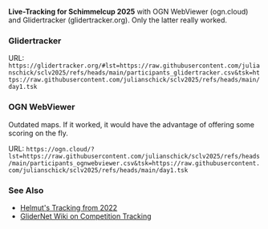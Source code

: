 **Live-Tracking for Schimmelcup 2025** with OGN WebViewer (ogn.cloud) and Glidertracker (glidertracker.org). Only the latter really worked.

### Glidertracker

URL: `https://glidertracker.org/#lst=https://raw.githubusercontent.com/julianschick/sclv2025/refs/heads/main/participants_glidertracker.csv&tsk=https://raw.githubusercontent.com/julianschick/sclv2025/refs/heads/main/day1.tsk`

### OGN WebViewer

Outdated maps. If it worked, it would have the advantage of offering some scoring on the fly.

URL: `https://ogn.cloud/?lst=https://raw.githubusercontent.com/julianschick/sclv2025/refs/heads/main/participants_ognwebviewer.csv&tsk=https://raw.githubusercontent.com/julianschick/sclv2025/refs/heads/main/day1.tsk`

### See Also

* [Helmut's Tracking from 2022](https://github.com/ferensch/sclv)
* [GliderNet Wiki on Competition Tracking](http://wiki.glidernet.org/wiki:competition-tracking)

